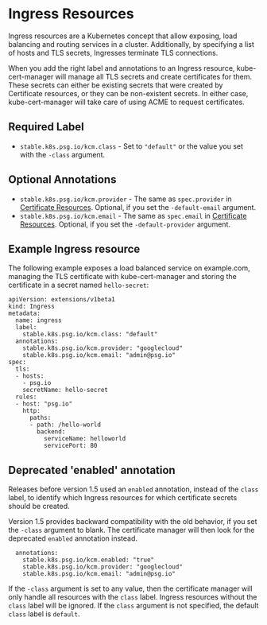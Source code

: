 # Ingress Resources

Ingress resources are a Kubernetes concept that allow exposing, load
balancing and routing services in a cluster. Additionally, by
specifying a list of hosts and TLS secrets, Ingresses terminate TLS
connections.

When you add the right label and annotations to an Ingress resource,
kube-cert-manager will manage all TLS secrets and create certificates
for them. These secrets can either be existing secrets that were
created by Certificate resources, or they can be non-existent secrets.
In either case, kube-cert-manager will take care of using ACME to
request certificates.

## Required Label

- `stable.k8s.psg.io/kcm.class` - Set to `"default"` or the value you set with the `-class` argument.

## Optional Annotations

- `stable.k8s.psg.io/kcm.provider` - The same as `spec.provider` in [Certificate Resources](certificate-resources.md). Optional, if you set the `-default-email` argument.
- `stable.k8s.psg.io/kcm.email` - The same as `spec.email` in [Certificate Resources](certificate-resources.md). Optional, if you set the `-default-provider` argument.

## Example Ingress resource

The following example exposes a load balanced service on
example.com, managing the TLS certificate with kube-cert-manager and
storing the certificate in a secret named `hello-secret`:

```
apiVersion: extensions/v1beta1
kind: Ingress
metadata:
  name: ingress
  label:
    stable.k8s.psg.io/kcm.class: "default"
  annotations:
    stable.k8s.psg.io/kcm.provider: "googlecloud"
    stable.k8s.psg.io/kcm.email: "admin@psg.io"
spec:
  tls:
  - hosts:
    - psg.io
    secretName: hello-secret
  rules:
  - host: "psg.io"
    http:
      paths:
      - path: /hello-world
        backend:
          serviceName: helloworld
          servicePort: 80
```

## Deprecated 'enabled' annotation

Releases before version 1.5 used an `enabled` annotation, instead of the `class` label, to identify 
which Ingress resources for which certificate secrets should be created.

Version 1.5 provides backward compatibility with the old behavior, if you set the `-class` argument to blank. 
The certificate manager will then look for the deprecated `enabled` annotation instead.

```
  annotations:
    stable.k8s.psg.io/kcm.enabled: "true"
    stable.k8s.psg.io/kcm.provider: "googlecloud"
    stable.k8s.psg.io/kcm.email: "admin@psg.io"
```

If the `-class` argument is set to any value, then the certificate manager will only handle all resources 
with the `class` label. Ingress resources without the `class` label will be ignored. If the `class` 
argument is not specified, the default `class` label is `default`. 
